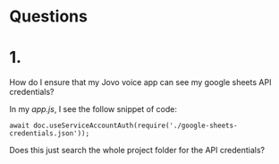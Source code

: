 # Questions

# 1. 
How do I ensure that my Jovo voice app can see my google sheets API credentials?

In my _app.js_, I see the follow snippet of code:

`await doc.useServiceAccountAuth(require('./google-sheets-credentials.json')); `

Does this just search the whole project folder for the API credentials?
